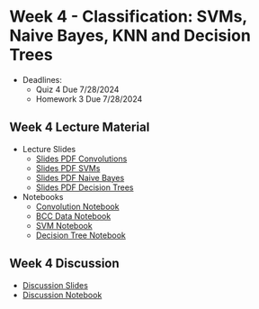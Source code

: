 # Week 4 - Classification: SVMs, Naive Bayes, KNN and Decision Trees
- Deadlines:
    - Quiz 4 Due 7/28/2024
    - Homework 3 Due 7/28/2024

## Week 4 Lecture Material
- Lecture Slides
    - [Slides PDF Convolutions](https://drive.google.com/file/d/1dl-p2Ox64lIFiP0DTWwhaUMt7p_CxRDi/view?usp=sharing)
    - [Slides PDF SVMs](https://drive.google.com/file/d/1-VgctP2ZEl3_yDXrJtMPHj7WtfnaGTPf/view?usp=sharing)
    - [Slides PDF Naive Bayes](https://drive.google.com/file/d/1xgemXzQeDRfBVJZzQSg1n0UJnRIyACKF/view?usp=sharing)
    - [Slides PDF Decision Trees](https://drive.google.com/file/d/1MwscOwtQ7eePDK3WpS4TB5DjkIxn0rdt/view?usp=sharing)
- Notebooks
    - [Convolution Notebook](https://colab.research.google.com/drive/1eT-8x_VfjGWURI8J4iUkM3TQhV_oFC-V?usp=sharing)
    - [BCC Data Notebook](https://colab.research.google.com/drive/1ksEGL7SJ_wutCIyPYx7Loe5EPdOij6dJ?usp=sharing)
    - [SVM Notebook](https://colab.research.google.com/drive/1dJ7MmruKZAhBEYyUvh63IRHo5XWEHUO2?usp=sharing)
    - [Decision Tree Notebook](https://colab.research.google.com/drive/1PKweOlRDaFI8GZ222odxu2pztfsBV98l?usp=sharing)
## Week 4 Discussion
- [Discussion Slides](https://drive.google.com/file/d/1DUboAIoitn9QaL-ZXph_hyP8iDvEqv7-/view?usp=sharing)
- [Discussion Notebook](https://colab.research.google.com/drive/1TRKiV1GRzRZAsgNsW6fvG7faRl0TgkmO?usp=sharing)